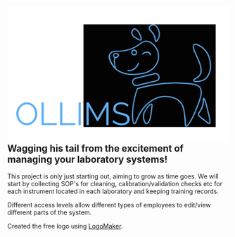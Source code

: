 
<img align="right" src = "Icon.png" alt = "Icon" >
<h2>Wagging his tail from the excitement of managing your laboratory systems! </h2>

<p>This project is only just starting out, aiming to grow as time goes. We will start by collecting SOP's for cleaning, calibration/validation checks etc for each instrument located in each laboratory and keeping training records. </p>
<p>Different access levels allow different types of employees to edit/view different parts of the system.</p>

<p>Created the free logo using <a href = https://logomakr.com >LogoMaker</a>.</p>

